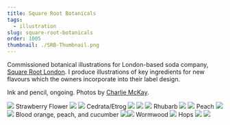 ```yaml
---
title: Square Root Botanicals
tags:
  - illustration
slug: square-root-botanicals
order: 1005
thumbnail: ./SRB-Thumbnail.png
---
```

Commissioned botanical illustrations for London-based soda company, [Square Root London](http://squarerootsoda.co.uk). I produce illustrations of key ingredients for new flavours which the owners incorporate into their label design.

Ink and pencil, ongoing. Photos by [Charlie McKay](http://www.charliemckay.com/).

![](SRB-StrawberryFlower-WM)
Strawberry Flower
![](SRB-StrawberryFlower-Detail-WM)
![](SRB-Cedrata-WM)
Cedrata/Etrog
![](SRB-Cedrata-Detail-WM)
![](SRB-Bottles)
![](SRB-Rhubarb-WM)
Rhubarb
![](SRB-Rhubarb-Detail-WM)
![](SRB-Peach-WM)
Peach
![](SRB-Peach-Detail-2-WM)
![](SRB-Insides-WM)
Blood orange, peach, and cucumber
![](SRB-WormwoodLeaves-WM)![](SRB-Wormwood-WM)
Wormwood
![](SRB-Hops-WM)
Hops
![](SRB-Hops-Detail-WM)
![](SRB-Bottles-2)

